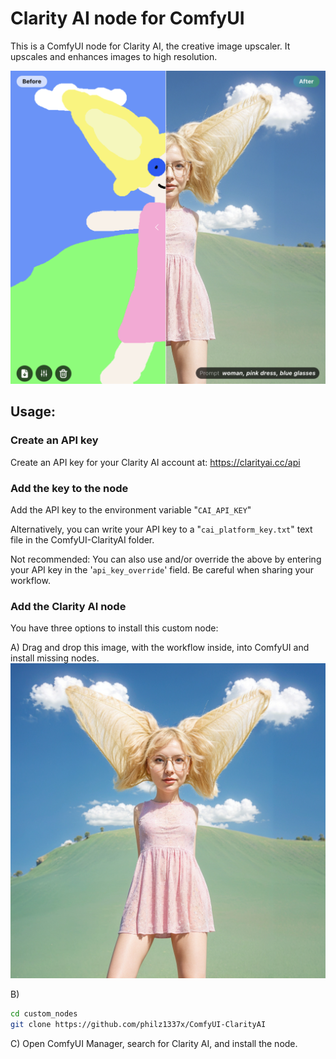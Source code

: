 # Clarity AI node for ComfyUI

This is a ComfyUI node for Clarity AI, the creative image upscaler. It upscales and enhances images to high resolution.

![alt text](before_after.png)

## Usage:

### Create an API key

Create an API key for your Clarity AI account at: https://clarityai.cc/api

### Add the key to the node

Add the API key to the environment variable "`CAI_API_KEY`"

Alternatively, you can write your API key to a "`cai_platform_key.txt`" text file in the ComfyUI-ClarityAI folder.

Not recommended: You can also use and/or override the above by entering your API key in the '`api_key_override`' field. Be careful when sharing your workflow.

### Add the Clarity AI node

You have three options to install this custom node:

A) Drag and drop this image, with the workflow inside, into ComfyUI and install missing nodes.
![alt text](workflow_inside.png)

B)

```bash
cd custom_nodes
git clone https://github.com/philz1337x/ComfyUI-ClarityAI
```

C) Open ComfyUI Manager, search for Clarity AI, and install the node.
